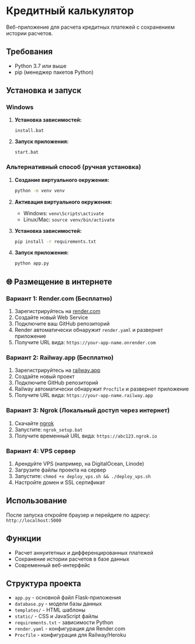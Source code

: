 # Кредитный калькулятор

Веб-приложение для расчета кредитных платежей с сохранением истории расчетов.

## Требования

- Python 3.7 или выше
- pip (менеджер пакетов Python)

## Установка и запуск

### Windows

1. **Установка зависимостей:**
   ```
   install.bat
   ```

2. **Запуск приложения:**
   ```
   start.bat
   ```

### Альтернативный способ (ручная установка)

1. **Создание виртуального окружения:**
   ```bash
   python -m venv venv
   ```

2. **Активация виртуального окружения:**
   - Windows: `venv\Scripts\activate`
   - Linux/Mac: `source venv/bin/activate`

3. **Установка зависимостей:**
   ```bash
   pip install -r requirements.txt
   ```

4. **Запуск приложения:**
   ```bash
   python app.py
   ```

## 🌐 Размещение в интернете

### Вариант 1: Render.com (Бесплатно)

1. Зарегистрируйтесь на [render.com](https://render.com)
2. Создайте новый Web Service
3. Подключите ваш GitHub репозиторий
4. Render автоматически обнаружит `render.yaml` и развернет приложение
5. Получите URL вида: `https://your-app-name.onrender.com`

### Вариант 2: Railway.app (Бесплатно)

1. Зарегистрируйтесь на [railway.app](https://railway.app)
2. Создайте новый проект
3. Подключите GitHub репозиторий
4. Railway автоматически обнаружит `Procfile` и развернет приложение
5. Получите URL вида: `https://your-app-name.railway.app`

### Вариант 3: Ngrok (Локальный доступ через интернет)

1. Скачайте [ngrok](https://ngrok.com/download)
2. Запустите: `ngrok_setup.bat`
3. Получите временный URL вида: `https://abc123.ngrok.io`

### Вариант 4: VPS сервер

1. Арендуйте VPS (например, на DigitalOcean, Linode)
2. Загрузите файлы проекта на сервер
3. Запустите: `chmod +x deploy_vps.sh && ./deploy_vps.sh`
4. Настройте домен и SSL сертификат

## Использование

После запуска откройте браузер и перейдите по адресу: `http://localhost:5000`

## Функции

- Расчет аннуитетных и дифференцированных платежей
- Сохранение истории расчетов в базе данных
- Современный веб-интерфейс

## Структура проекта

- `app.py` - основной файл Flask-приложения
- `database.py` - модели базы данных
- `templates/` - HTML шаблоны
- `static/` - CSS и JavaScript файлы
- `requirements.txt` - зависимости Python
- `render.yaml` - конфигурация для Render.com
- `Procfile` - конфигурация для Railway/Heroku 